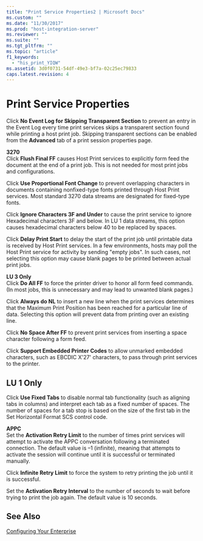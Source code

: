 ```yaml
---
title: "Print Service Properties2 | Microsoft Docs"
ms.custom: ""
ms.date: "11/30/2017"
ms.prod: "host-integration-server"
ms.reviewer: ""
ms.suite: ""
ms.tgt_pltfrm: ""
ms.topic: "article"
f1_keywords: 
  - "his_print_YIQW"
ms.assetid: 3d0f0731-54df-49e3-bf7a-02c25ec79833
caps.latest.revision: 4
---
```

# Print Service Properties
Click **No Event Log for Skipping Transparent Section** to prevent an entry in the Event Log every time print services skips a transparent section found while printing a host print job. Skipping transparent sections can be enabled from the **Advanced** tab of a print session properties page.  
  
 **3270**  
 Click **Flush Final FF** causes Host Print services to explicitly form feed the document at the end of a print job. This is not needed for most print jobs and configurations.  
  
 Click **Use Proportional Font Change** to prevent overlapping characters in documents containing nonfixed-type fonts printed through Host Print services. Most standard 3270 data streams are designated for fixed-type fonts.  
  
 Click **Ignore Characters 3F and Under** to cause the print service to ignore Hexadecimal characters 3F and below. In LU 1 data streams, this option causes hexadecimal characters below 40 to be replaced by spaces.  
  
 Click **Delay Print Start** to delay the start of the print job until printable data is received by Host Print services. In a few environments, hosts may poll the Host Print service for activity by sending "empty jobs". In such cases, not selecting this option may cause blank pages to be printed between actual print jobs.  
  
 **LU 3 Only**  
 Click **Do All FF** to force the printer driver to honor all form feed commands. (In most jobs, this is unnecessary and may lead to unwanted blank pages.)  
  
 Click **Always do NL** to insert a new line when the print services determines that the Maximum Print Position has been reached for a particular line of data. Selecting this option will prevent data from printing over an existing line.  
  
 Click **No Space After FF** to prevent print services from inserting a space character following a form feed.  
  
 Click **Support Embedded Printer Codes** to allow unmarked embedded characters, such as EBCDIC X'27' characters, to pass through print services to the printer.  
  
## LU 1 Only  
 Click **Use Fixed Tabs** to disable normal tab functionality (such as aligning tabs in columns) and interpret each tab as a fixed number of spaces. The number of spaces for a tab stop is based on the size of the first tab in the Set Horizontal Format SCS control code.  
  
 **APPC**  
 Set the **Activation Retry Limit** to the number of times print services will attempt to activate the APPC conversation following a terminated connection. The default value is –1 (infinite), meaning that attempts to activate the session will continue until it is successful or terminated manually.  
  
 Click **Infinite Retry Limit** to force the system to retry printing the job until it is successful.  
  
 Set the **Activation Retry Interval** to the number of seconds to wait before trying to print the job again. The default value is 10 seconds.  
  
## See Also  
 [Configuring Your Enterprise](../HIS2010/configuring-your-enterprise2.md)